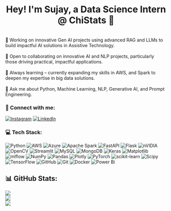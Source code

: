 
<h1 align="center"><strong>Hey! I'm Sujay, a Data Science Intern @ ChiStats 🚀</strong></h1><br>🔭 Working on innovative Gen AI projects using advanced RAG and LLMs to build impactful AI solutions in Assistive Technology.<br><br>🤝 Open to collaborating on innovative AI and NLP projects, particularly those driving practical, impactful applications.<br><br>🌱 Always learning – currently expanding my skills in AWS, and Spark to deepen my expertise in big data solutions.<br><br>🚀 Ask me about Python, Machine Learning, NLP, Generative AI, and Prompt Engineering.


### 🔗 Connect with me:
[![Instagram](https://img.shields.io/badge/Instagram-%23E4405F.svg?logo=Instagram&logoColor=white)](https://www.instagram.com/alpha_sujay07/?igsh=aXRwNTRhcHBuc25t)
 [![LinkedIn](https://img.shields.io/badge/LinkedIn-%230077B5.svg?logo=linkedin&logoColor=white)](https://www.linkedin.com/in/sujay-patil10/) 

### 💻 Tech Stack:
![Python](https://img.shields.io/badge/python-3670A0?style=plastic&logo=python&logoColor=ffdd54) ![AWS](https://img.shields.io/badge/AWS-%23FF9900.svg?style=plastic&logo=amazon-aws&logoColor=white) ![Azure](https://img.shields.io/badge/azure-%230072C6.svg?style=plastic&logo=microsoftazure&logoColor=white) ![Apache Spark](https://img.shields.io/badge/Apache%20Spark-FDEE21?style=plastic&logo=apachespark&logoColor=black) ![FastAPI](https://img.shields.io/badge/FastAPI-005571?style=plastic&logo=fastapi) ![Flask](https://img.shields.io/badge/flask-%23000.svg?style=plastic&logo=flask&logoColor=white) ![nVIDIA](https://img.shields.io/badge/cuda-000000.svg?style=plastic&logo=nVIDIA&logoColor=green) ![OpenCV](https://img.shields.io/badge/opencv-%23white.svg?style=plastic&logo=opencv&logoColor=white) ![Streamlit](https://img.shields.io/badge/Streamlit-%23FE4B4B.svg?style=plastic&logo=streamlit&logoColor=white) ![MySQL](https://img.shields.io/badge/mysql-4479A1.svg?style=plastic&logo=mysql&logoColor=white) ![MongoDB](https://img.shields.io/badge/MongoDB-%234ea94b.svg?style=plastic&logo=mongodb&logoColor=white) ![Keras](https://img.shields.io/badge/Keras-%23D00000.svg?style=plastic&logo=Keras&logoColor=white) ![Matplotlib](https://img.shields.io/badge/Matplotlib-%23ffffff.svg?style=plastic&logo=Matplotlib&logoColor=black) ![mlflow](https://img.shields.io/badge/mlflow-%23d9ead3.svg?style=plastic&logo=numpy&logoColor=blue) ![NumPy](https://img.shields.io/badge/numpy-%23013243.svg?style=plastic&logo=numpy&logoColor=white) ![Pandas](https://img.shields.io/badge/pandas-%23150458.svg?style=plastic&logo=pandas&logoColor=white) ![Plotly](https://img.shields.io/badge/Plotly-%233F4F75.svg?style=plastic&logo=plotly&logoColor=white) ![PyTorch](https://img.shields.io/badge/PyTorch-%23EE4C2C.svg?style=plastic&logo=PyTorch&logoColor=white) ![scikit-learn](https://img.shields.io/badge/scikit--learn-%23F7931E.svg?style=plastic&logo=scikit-learn&logoColor=white) ![Scipy](https://img.shields.io/badge/SciPy-%230C55A5.svg?style=plastic&logo=scipy&logoColor=%white) ![TensorFlow](https://img.shields.io/badge/TensorFlow-%23FF6F00.svg?style=plastic&logo=TensorFlow&logoColor=white) ![GitHub](https://img.shields.io/badge/github-%23121011.svg?style=plastic&logo=github&logoColor=white) ![Git](https://img.shields.io/badge/git-%23F05033.svg?style=plastic&logo=git&logoColor=white) ![Docker](https://img.shields.io/badge/docker-%230db7ed.svg?style=plastic&logo=docker&logoColor=white) ![Power Bi](https://img.shields.io/badge/power_bi-F2C811?style=plastic&logo=powerbi&logoColor=black)
## 📊 GitHub Stats:
![](https://github-readme-stats.vercel.app/api?username=Sujay-10&theme=dark&hide_border=false&include_all_commits=true&count_private=true)<br/>
![](https://github-readme-streak-stats.herokuapp.com/?user=Sujay-10&theme=dark&hide_border=false)<br/>
![](https://github-readme-stats.vercel.app/api/top-langs/?username=Sujay-10&theme=dark&hide_border=false&include_all_commits=true&count_private=true&layout=compact)

<!-- Proudly created with GPRM ( https://gprm.itsvg.in ) -->
